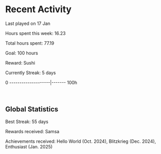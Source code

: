 # Recent Activity
Last played on 17 Jan  

Hours spent this week: 16.23  

Total hours spent: 77.19  

Goal: 100 hours  

Reward: Sushi  

Currently Streak: 5 days 

0 --------------------|------- 100h  
<br><br>

## Global Statistics
Best Streak: 55 days

Rewards received: Samsa

Achievements received: Hello World (Oct. 2024), Blitzkrieg (Dec. 2024), Enthusiast (Jan. 2025)
